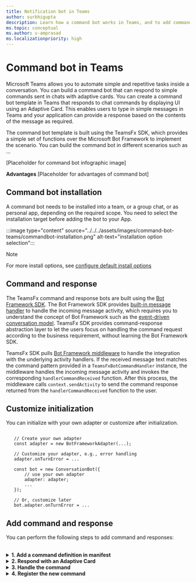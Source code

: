 ```yaml
---
title: Notification bot in Teams
author: surbhigupta
description: Learn how a command bot works in Teams, and to add command and responses.
ms.topic: conceptual
ms.author: v-amprasad
ms.localizationpriority: high
---
```


# Command bot in Teams

Microsoft Teams allows you to automate simple and repetitive tasks inside a conversation. You can build a command bot that can respond to simple commands sent in chats with adaptive cards. You can create a command bot template in Teams that responds to chat commands by displaying UI using an Adaptive Card. This enables users to type in simple messages in Teams and your application can provide a response based on the contents of the message as required.

The command bot template is built using the TeamsFx SDK, which provides a simple set of functions over the Microsoft Bot Framework to implement the scenario. You can build the command bot in different scenarios such as ...

[Placeholder for command bot infographic image]

**Advantages**
[Placeholder for advantages of command bot]

## Command bot installation

A command bot needs to be installed into a team, or a group chat, or as personal app, depending on the required scope. You need to select the installation target before adding the bot to your App.

:::image type="content" source="../../../assets/images/command-bot-teams/commandbot-installation.png" alt-text="installation option selection":::

> [!NOTE]
> For more install options, see [configure default install options](../../../concepts/deploy-and-publish/apps-publish-overview.md#configure-default-install-options)

## Command and response

The TeamsFx command and response bots are built using the [Bot Framework SDK](/azure/bot-service/bot-builder-basics). The Bot Framework SDK provides [built-in message handler](/microsoftteams/platform/bots/bot-basics?branch=pr-en-us-7494&tabs=csharp#teams-activity-handlers) to handle the incoming message activity, which requires you to understand the concept of Bot Framework such as the [event-driven conversation model](/azure/bot-service/bot-activity-handler-concept). TeamsFx SDK provides command-response abstraction layer to let the users focus on handling the command request according to the business requirement, without learning the Bot Framework SDK.

TeamsFx SDK pulls [Bot Framework middleware](/azure/bot-service/bot-builder-concept-middleware) to handle the integration with the underlying activity handlers. If the received message text matches the command pattern provided in a `TeamsFxBotCommandHandler` instance, the middleware handles the incoming message activity and invokes the corresponding `handlerCommandReceived` function. After this process, the middleware calls `context.sendActivity` to send the command response returned from the `handlerCommandReceived` function to the user.

## Customize initialization

You can initialize with your own adapter or customize after initialization.

```

   // Create your own adapter
   const adapter = new BotFrameworkAdapter(...);

   // Customize your adapter, e.g., error handling
   adapter.onTurnError = ...

   const bot = new ConversationBot({
       // use your own adapter
       adapter: adapter;
       ...
   });

   // Or, customize later
   bot.adapter.onTurnError = ...

```

## Add command and response

You can perform the following steps to add command and responses:

<br>

<details>

<summary><b>1. Add a command definition in manifest</b></summary>

You can edit the manifest template file `templates\appPackage\manifest.template.json` to include:

* The command title that user types in the message compose area to trigger the command.
* The command description for the command.

  :::image type="content" source="../../../assets/images/command-bot-teams/commandbot-add-command-definition.png" alt-text="add a command definition in manifest code sample":::

<br>
</details>

<details>

<summary><b>2. Respond with an Adaptive Card</b></summary>

You can build your response data in text format, or perform the following steps to use an Adaptive Card to apply rich content in Teams:

* Prepare your Adaptive Card content in a JSON file such as `myCard.json` under the `bot/adaptiveCards` folder. Following is a sample Adaptive Card with JSON payload:

  ```JASON
        {
            "type": "AdaptiveCard",
            "body": [
            {
                "type": "TextBlock",
                "size": "Medium",
                "weight": "Bolder",
                "text": "Your Hello World Bot is Running"
            },
            {
                "type": "TextBlock",
                "text": "Congratulations! Your hello world bot is running. Click the documentation below to learn more about Bots and the Teams Toolkit.",
                "wrap": true
            }
            ],
            "actions": [
            {
                "type": "Action.OpenUrl",
                "title": "Bot Framework Docs",
                "url": "https://docs.microsoft.com/en-us/azure/bot-service/?view=azure-bot-service-4.0"
            },
            {
                "type": "Action.OpenUrl",
                "title": "Teams Toolkit Docs",
                "url": "https://aka.ms/teamsfx-docs"
            }
            ],
            "$schema": "http://adaptivecards.io/schemas/adaptive-card.json",
            "version": "1.4"
        }
  ```

* Import your card content into your code file where your command handler exists: `import myCard from "./adaptiveCards/myCard.json"`.

* In your `handleCommandReceived` API, use `MessageBuilder.attachAdaptiveCardWithoutData` or `MessageBuilder.attachAdaptiveCard` to build a bot message activity with the Adaptive Card and return the message. `return MessageBuilder.attachAdaptiveCardWithoutData(myCard);`.

> [!NOTE]
> If you need to send an Adaptive Card with dynamic data, see [placeholder for link to the section in the doc].

<br>

</details>

<details>

<summary><b>3. Handle the command</b></summary>

To handle the command, perform the following steps:

1. Add a .ts/.js file such as `xxxCommandHandler.ts` under `bot/src` to handle your bot command, and include the following boilerplate code to get-started:

   ```
      import { Activity, TurnContext } from "botbuilder";
      import { CommandMessage, TeamsFxBotCommandHandler, TriggerPatterns } from "@microsoft/teamsfx";
      import { MessageBuilder } from "@microsoft/teamsfx";

      export class xxxCommandHandler implements TeamsFxBotCommandHandler {
          triggerPatterns: TriggerPatterns = "<string or RegExp pattern to trigger the command>";

          async handleCommandReceived(
             context: TurnContext,
             message: CommandMessage
          ): Promise<string | Partial<Activity>> {
             // verify the command arguments which are received from the client if needed.
             console.log(`Bot received message: ${message.text}`);

             // do something to process your command and return message activity as the response.
             // You can leverage `MessageBuilder` utilities from the `@microsoft/teamsfx` SDK 
             // to facilitate building message with cards supported in Teams.
         }    
       }

   ```

1. Provide the `triggerPatterns` that can trigger this command handler. Usually it's the command name defined in your manifest, or you can use RegExp to handle a complex command such as with some options in the command message.

1. Implement `handleCommandReceived` to handle the command and return a response that will be used to notify the end users.

   * If needed you can retrieve useful information for the conversation from the `context` parameter.

   * If needed parse command input:

     * `message.text`: the use input message
     * `message.matches`: the capture groups, if you use the RegExp for `triggerPatterns` to trigger the command.

<br>

</details>

<details>

<summary><b>4. Register the new command</b></summary>

Open `bot\src\internal\initialize.ts` and update the call to `ConversationBot` constructor to include your new added command handlers.

 ```
       export const commandBot = new ConversationBot({
           // The bot id and password to create BotFrameworkAdapter.
           // See https://aka.ms/about-bot-adapter to learn more about adapters.
           adapterConfig: {
              appId: process.env.BOT_ID,
              appPassword: process.env.BOT_PASSWORD,
           },
           command: {
               enabled: true,
               commands: [ new HelloWorldCommandHandler(), new xxxCommandHandler() ],
           },
      });
 ```

Additionally, you can use `registerCommand`, or `registerCommands` API from your `ConversationBot` instance to incrementally add your command(s) to a command bot.

```
    // register a single command
    commandBot.command.registerCommand(new xxxCommandHandler());

    // register a set of commands
    commandBot.command.registerCommands([
        new xxxCommandHandler(),
        new yyyCommandHandler()
    ]);
```

By completing the steps of adding a new command and response into your bot app, you can press F5 to local debug with the command-response bot. Otherwise use provision and deploy command to deploy the change to Azure.
